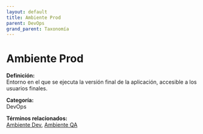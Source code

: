 ```yaml
---
layout: default
title: Ambiente Prod
parent: DevOps
grand_parent: Taxonomía
---
```


# Ambiente Prod

**Definición:**  
Entorno en el que se ejecuta la versión final de la aplicación, accesible a los usuarios finales.

**Categoría:**  
DevOps 
  


**Términos relacionados:**  
[Ambiente Dev](https://maleniski.github.io/diccionario-angl-tec-mx/docs/taxonomia/devops/ambiente-dev.html), [Ambiente QA](https://maleniski.github.io/diccionario-angl-tec-mx/docs/taxonomia/devops/ambiente-qa.html)
